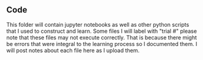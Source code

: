 ## Code

This folder will contain jupyter notebooks as well as other python scripts that I used to construct and learn. Some files I will label with "trial #" please note 
that these files may not execute correctly. That is because there might be errors that were integral to the learning process so I documented them. I will post
notes about each file here as I upload them.

